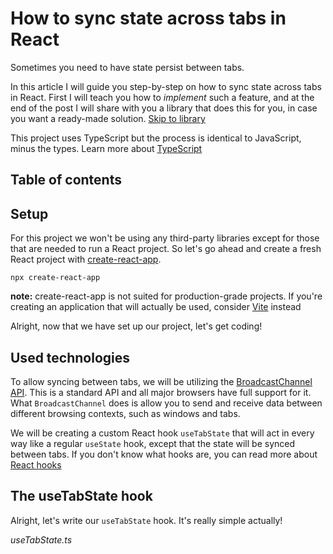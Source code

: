 # How to sync state across tabs in React

Sometimes you need to have state persist between tabs.

In this article I will guide you step-by-step on how to sync state across
tabs in React. First I will teach you how to *implement* such a feature, and at
the end of the post I will share with you a library that does this for you, in
case you want a ready-made solution. [Skip to library]()

This project uses TypeScript but the process is identical to JavaScript, minus the types.
Learn more about [TypeScript]()

## Table of contents

## Setup

For this project we won't be using any third-party libraries except for those
that are needed to run a React project. So let's go ahead and create a fresh
React project with [create-react-app]().

```
npx create-react-app
```

**note:** create-react-app is not suited for production-grade projects. If you're
creating an application that will actually be used, consider [Vite]() instead

Alright, now that we have set up our project, let's get coding!

## Used technologies

To allow syncing between tabs, we will be utilizing the [BroadcastChannel API]().
This is a standard API and all major browsers have full support for it. What
`BroadcastChannel` does is allow you to send and receive data between different
browsing contexts, such as windows and tabs. 

We will be creating a custom React hook `useTabState` that will act in every way
like a regular `useState` hook, except that the state will be synced between tabs.
If you don't know what hooks are, you can read more about [React hooks]()

## The useTabState hook

Alright, let's write our `useTabState` hook. It's really simple actually!

*useTabState.ts*
```

```


